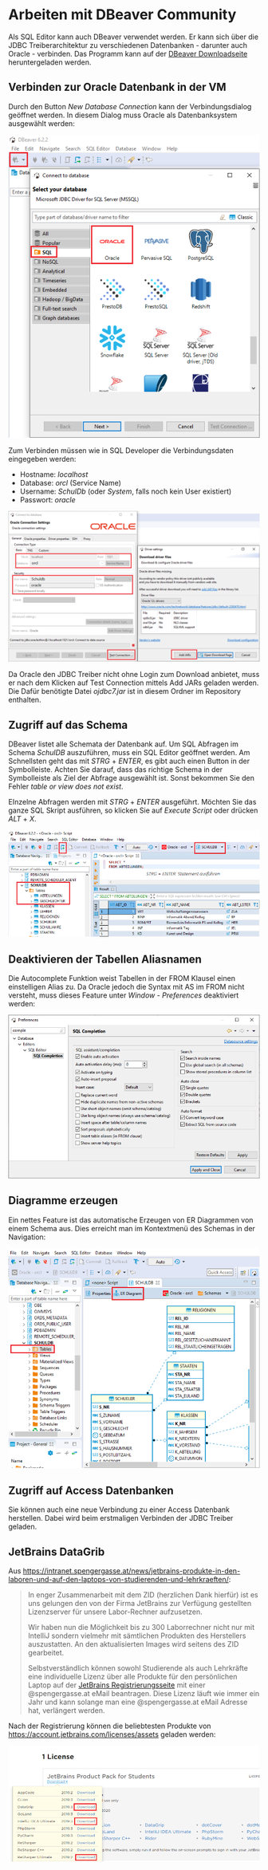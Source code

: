 # Arbeiten mit DBeaver Community
Als SQL Editor kann auch DBeaver verwendet werden. Er kann sich über die JDBC Treiberarchitektur
zu verschiedenen Datenbanken - darunter auch Oracle - verbinden. Das Programm kann auf der [DBeaver Downloadseite](https://dbeaver.io/download/)
heruntergeladen werden.

## Verbinden zur Oracle Datenbank in der VM
Durch den Button *New Database Connection* kann der Verbindungsdialog geöffnet werden. In diesem Dialog
muss Oracle als Datenbanksystem ausgewählt werden:

![](images/dbeaver01.png)

Zum Verbinden müssen wie in SQL Developer die Verbindungsdaten eingegeben werden:
- Hostname: *localhost*
- Database: *orcl* (Service Name)
- Username: *SchulDb* (oder *System*, falls noch kein User existiert)
- Passwort: *oracle*

![](images/dbeaver02.png)

Da Oracle den JDBC Treiber nicht ohne Login zum Download anbietet, muss er nach dem Klicken auf Test
Connection mittels Add JARs geladen werden. Die Dafür benötigte Datei *ojdbc7.jar* ist in diesem Ordner
im Repository enthalten.

## Zugriff auf das Schema
DBeaver listet alle Schemata der Datenbank auf. Um SQL Abfragen im Schema *SchulDB*
auszuführen, muss ein SQL Editor geöffnet werden. Am Schnellsten geht das mit *STRG* + *ENTER*, es gibt
auch einen Button in der Symbolleiste. Achten Sie darauf, dass das richtige Schema in der Symbolleiste
als Ziel der Abfrage ausgewählt ist. Sonst bekommen Sie den Fehler *table or view does not exist*.

EInzelne Abfragen werden mit *STRG* + *ENTER* ausgeführt. Möchten Sie das ganze SQL Skript ausführen, so
klicken Sie auf *Execute Script* oder drücken *ALT* + *X*.

![](images/dbeaver03.png)

## Deaktivieren der Tabellen Aliasnamen
Die Autocomplete Funktion weist Tabellen in der FROM Klausel einen einstelligen Alias zu. Da Oracle jedoch
die Syntax mit AS im FROM nicht versteht, muss dieses Feature unter *Window* - *Preferences* deaktiviert werden:

![](images/dbeaver5.png)

## Diagramme erzeugen
Ein nettes Feature ist das automatische Erzeugen von ER Diagrammen von einem Schema aus. Dies erreicht
man im Kontextmenü des Schemas in der Navigation:

![](images/dbeaver04a.png)

## Zugriff auf Access Datenbanken
Sie können auch eine neue Verbindung zu einer Access Datenbank herstellen. Dabei wird beim erstmaligen
Verbinden der JDBC Treiber geladen.

## JetBrains DataGrib

Aus https://intranet.spengergasse.at/news/jetbrains-produkte-in-den-laboren-und-auf-den-laptops-von-studierenden-und-lehrkraeften/:
> In enger Zusammenarbeit mit dem ZID (herzlichen Dank hierfür) ist es uns gelungen den von der
> Firma JetBrains zur Verfügung gestellten Lizenzserver für unsere Labor-Rechner aufzusetzen.
>
> Wir haben nun die Möglichkeit bis zu 300 Laborrechner nicht nur mit IntelliJ sondern vielmehr mit
> sämtlichen Produkten des Herstellers auszustatten. An den aktualisierten Images wird seitens des
> ZID gearbeitet.
>
> Selbstverständlich können sowohl Studierende als auch Lehrkräfte eine individuelle Lizenz über alle
> Produkte für den persönlichen Laptop auf der [JetBrains Registrierungsseite](https://www.jetbrains.com/student/) 
> mit einer @spengergasse.at eMail beantragen. Diese Lizenz läuft wie immer ein Jahr und kann solange man eine @spengergasse.at
> eMail Adresse hat, verlängert werden.

Nach der Registrierung können die beliebtesten Produkte von https://account.jetbrains.com/licenses/assets
geladen werden:

![](images/jetbrains_download.png)
